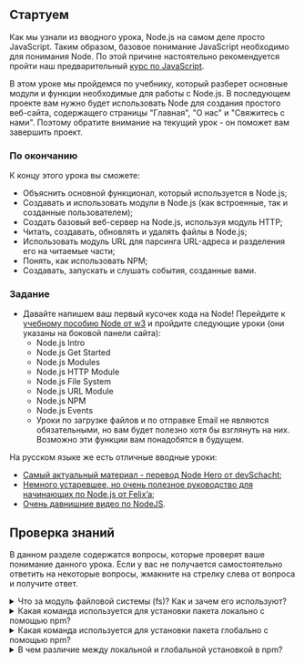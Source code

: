 ## Стартуем

Как мы узнали из вводного урока, Node.js на самом деле просто JavaScript. Таким образом, базовое понимание JavaScript необходимо для понимания Node. По этой причине настоятельно рекомендуется пройти наш предварительный [курс по JavaScript](https://vectree.ru/path/78).

В этом уроке мы пройдемся по учебнику, который разберет основные модули и функции необходимые для работы с Node.js. В последующем проекте вам нужно будет использовать Node для создания простого веб-сайта, содержащего страницы "Главная", "О нас" и "Свяжитесь с нами". Поэтому обратите внимание на текущий урок - он поможет вам завершить проект.

### По окончанию

К концу этого урока вы сможете:

- Объяснить основной функционал, который используется в Node.js;
- Создавать и использовать модули в Node.js (как встроенные, так и созданные пользователем);
- Создать базовый веб-сервер на Node.js, используя модуль HTTP;
- Читать, создавать, обновлять и удалять файлы в Node.js;
- Использовать модуль URL для парсинга URL-адреса и разделения его на читаемые части;
- Понять, как использовать NPM;
- Создавать, запускать и слушать события, созданные вами.

### Задание

- Давайте напишем ваш первый кусочек кода на Node! Перейдите к [учебному пособию Node от w3](https://www.w3schools.com/nodejs/default.asp) и пройдите следующие уроки (они указаны на боковой панели сайта):
    - Node.js Intro
    - Node.js Get Started
    - Node.js Modules
    - Node.js HTTP Module
    - Node.js File System
    - Node.js URL Module
    - Node.js NPM
    - Node.js Events
    - Уроки по загрузке файлов и по отправке Email не являются обязательными, но вам будет полезно хотя бы взглянуть на них. Возможно эти функции вам понадобятся в будущем.

На русском языке же есть отличные вводные уроки: 

- [Самый актуальный материал - перевод Node Hero от devSchacht](https://github.com/devSchacht/translations/blob/master/node-hero/full_book.md);
- [Немного устаревшее, но очень полезное руководство для начинающих по Node.js от Felix’a](https://nodeguide.ru/doc/felix/beginner/);
- [Очень давнишние видео по NodeJS](https://www.youtube.com/watch?v=ILpS4Fq3lmw&list=PLDyvV36pndZFWfEQpNixIHVvp191Hb3Gg&index=2&t=0s).

## Проверка знаний

В данном разделе содержатся вопросы, которые проверят ваше понимание данного урока. Если у вас не получается самостоятельно ответить на некоторые вопросы, жмакните на стрелку слева от вопроса и получите ответ.

<details>
<summary>Что за модуль файловой системы (fs)? Как и зачем его используют?</summary>
<ul><ul>
  <li>Модуль fs позволяет вам работать с файловой системой вашего компьютера. Его подключают с помощью метода require() и используют для чтения, создания, обновления, удаления и переименования файлов.</li>
</ul></ul>
</details>
<details>
<summary>Какая команда используется для установки пакета локально с помощью npm?</summary>
<ul><ul>
  <li>npm install `имя-пакета`</li>
</ul></ul>
</details>
<details>
<summary>Какая команда используется для установки пакета глобально с помощью npm?</summary>
<ul><ul>
  <li>npm install -g `имя-пакета`</li>
</ul></ul>
</details>
<details>
<summary>В чем различие между локальной и глобальной установкой в npm?</summary>
<ul><ul>
  <li>Глобально установленные пакеты доступны с любого места вашего компьютера. Локальные пакеты доступны только из вашего проекта.</li>
</ul></ul>
</details>
